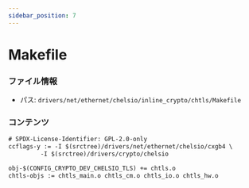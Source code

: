 ```yaml
---
sidebar_position: 7
---
```

# Makefile

### ファイル情報

- パス: `drivers/net/ethernet/chelsio/inline_crypto/chtls/Makefile`

### コンテンツ

```txt
# SPDX-License-Identifier: GPL-2.0-only
ccflags-y := -I $(srctree)/drivers/net/ethernet/chelsio/cxgb4 \
	     -I $(srctree)/drivers/crypto/chelsio

obj-$(CONFIG_CRYPTO_DEV_CHELSIO_TLS) += chtls.o
chtls-objs := chtls_main.o chtls_cm.o chtls_io.o chtls_hw.o

```
